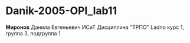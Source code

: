 # Danik-2005-OPI_lab11
**Миронов**
Данила
Евгеньевич
ИСиТ
Дисциплина "ТРПО" Ladno
курс 1, группа 3, подгруппа 1 
